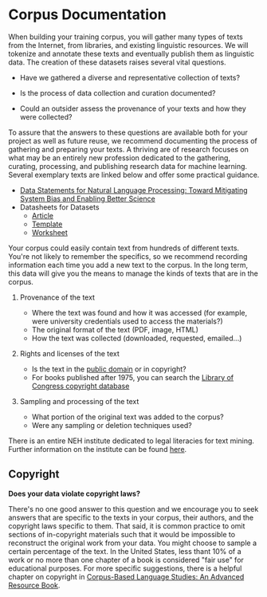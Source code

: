 Corpus Documentation
=======================

When building your training corpus, you will gather many types of texts from the Internet, from libraries, and existing linguistic resources. We will tokenize and annotate these texts and eventually publish them as linguistic data. The creation of these datasets raises several vital questions.  

- Have we gathered a diverse and representative collection of texts? 

- Is the process of data collection and curation documented? 

- Could an outsider assess the provenance of your texts and how they were collected? 

To assure that the answers to these questions are available both for your project as well as future reuse, we recommend documenting the process of gathering and preparing your texts. A thriving are of research focuses on what may be an entirely new profession dedicated to the gathering, curating, processing, and publishing research data for machine learning. Several exemplary texts are linked below and offer some practical guidance.  
- [Data Statements for Natural Language Processing: Toward Mitigating System Bias and Enabling Better Science](https://www.aclweb.org/anthology/Q18-1041/)
- Datasheets for Datasets
    - [Article](https://arxiv.org/abs/1803.09010)
    - [Template](https://github.com/AudreyBeard/Datasheets-for-Datasets-Template/blob/master/Datasheet_for_Datasets.pdf)
    - <a href="Datasheets_Template.pdf">Worksheet</a>

Your corpus could easily contain text from hundreds of different texts. You're not likely to remember the specifics, so we recommend recording information each time you add a new text to the corpus. In the long term, this data will give you the means to manage the kinds of texts that are in the corpus. 

1. Provenance of the text
    - Where the text was found and how it was accessed (for example, were university credentials used to access the materials?)  
    - The original format of the text (PDF, image, HTML)
    - How the text was collected (downloaded, requested, emailed...)

2. Rights and licenses of the text
    - Is the text in the [public domain](https://fairuse.stanford.edu/overview/public-domain/welcome/) or in copyright? 
    - For books published after 1975, you can search the [Library of Congress copyright database](http://cocatalog.loc.gov.)

3. Sampling and processing of the text
   - What portion of the original text was added to the corpus? 
   - Were any sampling or deletion techniques used? 

 
There is an entire NEH institute dedicated to legal literacies for text mining. Further information on the institute can be found [here](https://buildinglltdm.org/).

## Copyright 

__Does your data violate copyright laws?__

There's no one good answer to this question and we encourage you to seek answers that are specific to the texts in your corpus, their authors, and the copyright laws specific to them. That said, it is common practice to omit sections of in-copyright materials such that it would be impossible to reconstruct the original work from your data. You might choose to sample a certain percentage of the text. In the United States, less thant 10% of a work or no more than one chapter of a book is considered "fair use" for educational purposes. For more specific suggestions, there is a helpful chapter on copyright in [Corpus-Based Language Studies: An Advanced Resource Book](https://www.lancaster.ac.uk/fass/projects/corpus/ZJU/xCBLS/chapters/A09.pdf). 


